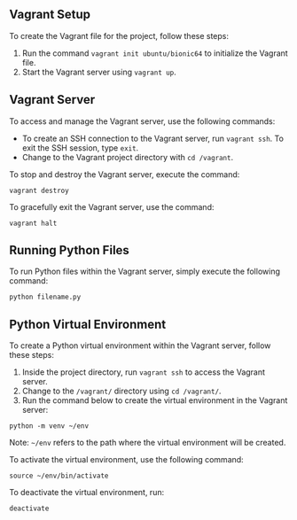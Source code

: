 ## Vagrant Setup

To create the Vagrant file for the project, follow these steps:

1. Run the command `vagrant init ubuntu/bionic64` to initialize the Vagrant file.
2. Start the Vagrant server using `vagrant up`.

## Vagrant Server

To access and manage the Vagrant server, use the following commands:

- To create an SSH connection to the Vagrant server, run `vagrant ssh`. To exit the SSH session, type `exit`.
- Change to the Vagrant project directory with `cd /vagrant`.

To stop and destroy the Vagrant server, execute the command:

```
vagrant destroy
```

To gracefully exit the Vagrant server, use the command:

```
vagrant halt
```

## Running Python Files

To run Python files within the Vagrant server, simply execute the following command:

```
python filename.py
```

## Python Virtual Environment

To create a Python virtual environment within the Vagrant server, follow these steps:

1. Inside the project directory, run `vagrant ssh` to access the Vagrant server.
2. Change to the `/vagrant/` directory using `cd /vagrant/`.
3. Run the command below to create the virtual environment in the Vagrant server:

```
python -m venv ~/env
```

Note: `~/env` refers to the path where the virtual environment will be created.

To activate the virtual environment, use the following command:

```
source ~/env/bin/activate
```

To deactivate the virtual environment, run:

```
deactivate
```
